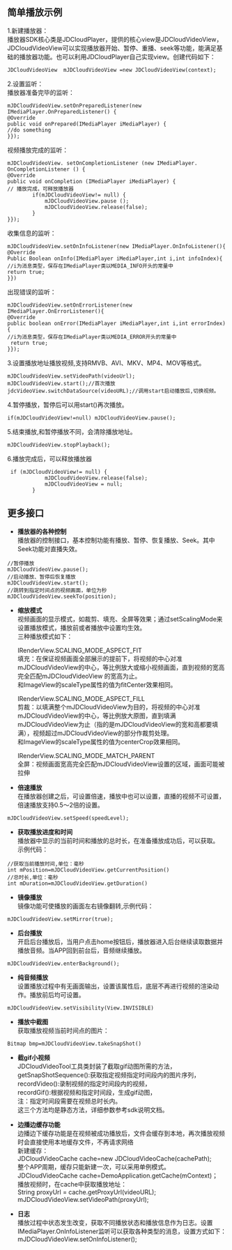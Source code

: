 ## 简单播放示例

1.新建播放器：  
播放器SDK核心类是JDCloudPlayer，提供的核心view是JDCloudVideoView，JDCloudVideoView可以实现播放器开始、暂停、重播、seek等功能，能满足基础的播放器功能。也可以利用JDCloudPlayer自己实现view。创建代码如下：  
```
JDCloudVideoView  mJDCloudVideoView =new JDCloudVideoView(context);
```
2.设置监听：  
播放器准备完毕的监听：
```  
mJDCloudVideoView.setOnPreparedListener(new IMediaPlayer.OnPreparedListener() {
@Override
public void onPrepared(IMediaPlayer iMediaPlayer) {
//do something
}});
```  
视频播放完成的监听：
```
mJDCloudVideoView. setOnCompletionListener (new IMediaPlayer. OnCompletionListener () {
@Override
public void onCompletion (IMediaPlayer iMediaPlayer) {
// 播放完成，可释放播放器
		if(mJDCloudVideoView!= null) {
			mJDCloudVideoView.pause ();
			mJDCloudVideoView.release(false);
		}
}});
```  
收集信息的监听：
```
mJDCloudVideoView.setOnInfoListener(new IMediaPlayer.OnInfoListener(){
@Override
Public Boolean onInfo(IMediaPlayer iMediaPlayer,int i,int infoIndex){
//i为消息类型，保存在IMediaPlayer类以MEDIA_INFO开头的常量中
return true;
}})
```  
出现错误的监听：
```
mJDCloudVideoView.setOnErrorListener(new IMediaPlayer.OnErrorListener(){
@Override
public boolean onError(IMediaPlayer iMediaPlayer,int i,int errorIndex) {
//i为消息类型，保存在IMediaPlayer类以MEDIA_ERROR开头的常量中
 return true;
}});
```  
3.设置播放地址播放视频,支持RMVB、AVI、MKV、MP4、MOV等格式。
```
mJDCloudVideoView.setVideoPath(videoUrl);
mJDCloudVideoView.start();//首次播放
jdcVideoView.switchDataSource(videoURL);//调用start启动播放后,切换视频。
```  
4.暂停播放，暂停后可以用start()再次播放。
```
if(mJDCloudVideoView!=null) mJDCloudVideoView.pause();
```  
5.结束播放,和暂停播放不同，会清除播放地址。
```
mJDCloudVideoView.stopPlayback();
```  
6.播放完成后，可以释放播放器
```
 if (mJDCloudVideoView!= null) {
            mJDCloudVideoView.release(false);
            mJDCloudVideoView = null;
        }
```  
## 更多接口

* **播放器的各种控制**  
播放器的控制接口，基本控制功能有播放、暂停、恢复播放、Seek。其中Seek功能对直播失效。  
```
//暂停播放
mJDCloudVideoView.pause();
//启动播放、暂停后恢复播放
mJDCloudVideoView.start();
//跳转到指定时间点的视频画面，单位为秒
mJDCloudVideoView.seekTo(position);
```
* **缩放模式**  
视频画面的显示模式，如裁剪、填充、全屏等效果；通过setScalingMode来设置播放模式，播放前或者播放中设置均生效。  
三种播放模式如下：  

  IRenderView.SCALING_MODE_ASPECT_FIT   
  填充：在保证视频画面全部展示的提前下，将视频的中心对准mJDCloudVideoView的中心，等比例放大或缩小视频画面，直到视频的宽高完全匹配mJDCloudVideoView 的宽高为止。  
  和ImageView的scaleType属性的值为fitCenter效果相同。  

  IRenderView.SCALING_MODE_ASPECT_FILL    
  剪裁：以填满整个mJDCloudVideoView为目的，将视频的中心对准mJDCloudVideoView的中心，等比例放大原图，直到填满mJDCloudVideoView为止（指的是mJDCloudVideoView的宽和高都要填满），视频超过mJDCloudVideoView的部分作裁剪处理。  
  和ImageView的scaleType属性的值为centerCrop效果相同。  

  IRenderView.SCALING_MODE_MATCH_PARENT  
  全屏：视频画面宽高完全匹配mJDCloudVideoView设置的区域，画面可能被拉伸  

* **倍速播放**  
在播放器创建之后，可设置倍速，播放中也可以设置，直播的视频不可设置，倍速播放支持0.5～2倍的设置。  
```
mJDCloudVideoView.setSpeed(speedLevel); 
```
* **获取播放进度和时间**  
播放器中显示的当前时间和播放的总时长，在准备播放成功后，可以获取。  
示例代码：    
```
//获取当前播放时间,单位：毫秒
int mPosition=mJDCloudVideoView.getCurrentPosition()
//总时长,单位：毫秒
int mDuration=mJDCloudVideoView.getDuration()
```
* **镜像播放**  
镜像功能可使播放的画面左右镜像翻转,示例代码：  
```
mJDCloudVideoView.setMirror(true);
```
* **后台播放**  
开启后台播放后，当用户点击home按钮后，播放器进入后台继续读取数据并播放音频。当APP回到前台后，音频继续播放。  
```
mJDCloudVideoView.enterBackground();
```
* **纯音频播放**  
设置播放过程中有无画面输出，设置该属性后，底层不再进行视频的渲染动作。播放前后均可设置。  
```
mJDCloudVideoView.setVisibility(View.INVISIBLE)
```
* **播放中截图**  
获取播放视频当前时间点的图片：   
```
Bitmap bmp=mJDCloudVideoView.takeSnapShot()
```
* **截gif小视频**  
JDCloudVideoTool工具类封装了截取gif动图所需的方法，  
getSnapShotSequence():获取指定视频指定时间段内的图片序列，  
recordVideo():录制视频的指定时间段内的视频，  
recordGif():根据视频和指定时间段，生成gif动图，  
注：指定时间段需要在视频总时长内。  
这三个方法均是静态方法，详细参数参考sdk说明文档。  

* **边播边缓存功能**  
边播边下缓存功能是在视频被成功播放后，文件会缓存到本地，再次播放视频时会直接使用本地缓存文件，不再请求网络   
新建缓存：  
JDCloudVideoCache  cache=new JDCloudVideoCache(cachePath);  
整个APP周期，缓存只能新建一次，可以采用单例模式。  
JDCloudVideoCache cache=DemoApplication.getCache(mContext)；  
播放视频时，在cache中获取播放地址：  
String proxyUrl = cache.getProxyUrl(videoURL);  
mJDCloudVideoView.setVideoPath(proxyUrl);  

* **日志**  
播放过程中状态发生改变，获取不同播放状态和播放信息作为日志。设置IMediaPlayer.OnInfoListener监听可以获取各种类型的消息，设置方式如下：  
mJDCloudVideoView.setOnInfoListener();  
